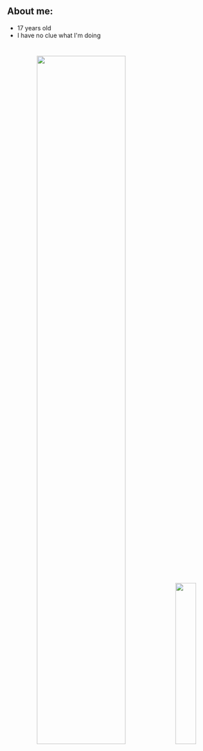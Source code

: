 ## About me:
- 17 years old
- I have no clue what I'm doing

#

<p align="center">
  <a><img width="64%" src="https://raw.githubusercontent.com/kir02/summary-cards/master/profile-summary-card-output/vue/0-profile-details.svg"></a>
  <a><img width="31%" src="https://raw.githubusercontent.com/kir02/summary-cards/master/profile-summary-card-output/vue/2-most-commit-language.svg"></a>
</p>
